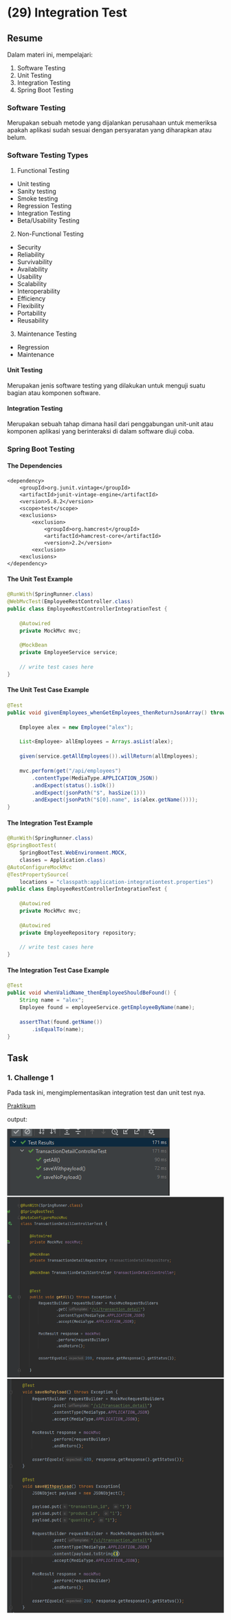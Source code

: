 # (29) Integration Test 

## Resume
Dalam materi ini, mempelajari:
1. Software Testing
2. Unit Testing
3. Integration Testing
4. Spring Boot Testing


### Software Testing
Merupakan sebuah metode yang dijalankan perusahaan untuk memeriksa apakah aplikasi sudah sesuai dengan persyaratan yang diharapkan atau belum.

### Software Testing Types
1. Functional Testing
- Unit testing
- Sanity testing
- Smoke testing
- Regression Testing
- Integration Testing
- Beta/Usability Testing

2. Non-Functional Testing
- Security
- Reliability
- Survivability
- Availability
- Usability
- Scalability
- Interoperability
- Efficiency
- Flexibility
- Portability
- Reusability

3. Maintenance Testing
- Regression
- Maintenance

#### Unit Testing
Merupakan jenis software testing yang dilakukan untuk menguji suatu bagian atau komponen software.

#### Integration Testing
Merupakan sebuah tahap dimana hasil dari penggabungan unit-unit atau komponen aplikasi yang berinteraksi di dalam software diuji coba.

### Spring Boot Testing

#### The Dependencies
```
<dependency>
    <groupId>org.junit.vintage</groupId>
    <artifactId>junit-vintage-engine</artifactId>
    <version>5.8.2</version>
    <scope>test</scope>
    <exclusions>
        <exclusion>
            <groupId>org.hamcrest</groupId>
            <artifactId>hamcrest-core</artifactId>
            <version>2.2</version>
        <exclusion>
    <exclusions>
</dependency>

```

#### The Unit Test Example
```java
@RunWith(SpringRunner.class)
@WebMvcTest(EmployeeRestController.class)
public class EmployeeRestControllerIntegrationTest {

    @Autowired
    private MockMvc mvc;

    @MockBean
    private EmployeeService service;

    // write test cases here
}
```

#### The Unit Test Case Example
```java
@Test
public void givenEmployees_whenGetEmployees_thenReturnJsonArray() throws Exception {

    Employee alex = new Employee("alex");

    List<Employee> allEmployees = Arrays.asList(alex);

    given(service.getAllEmployees()).willReturn(allEmployees);

    mvc.perform(get("/api/employees")
        .contentType(MediaType.APPLICATION_JSON))
        .andExpect(status().isOk())
        .andExpect(jsonPath("$", hasSize(1)))
        .andExpect(jsonPath("$[0].name", is(alex.getName())));
}

```

#### The Integration Test Example
```java
@RunWith(SpringRunner.class)
@SpringBootTest(
    SpringBootTest.WebEnvironment.MOCK,
    classes = Application.class)
@AutoConfigureMockMvc
@TestPropertySource(
    locations = "classpath:application-integrationtest.properties")
public class EmployeeRestControllerIntegrationTest {

    @Autowired
    private MockMvc mvc;

    @Autowired
    private EmployeeRepository repository;

    // write test cases here
}
```

#### The Integration Test Case Example
```java
@Test
public void whenValidName_thenEmployeeShouldBeFound() {
    String name = "alex";
    Employee found = employeeService.getEmployeeByName(name);

    assertThat(found.getName())
        .isEqualTo(name);
}
```



## Task
### 1. Challenge 1
Pada task ini, mengimplementasikan integration test dan unit test nya.

[Praktikum](./praktikum/alterra)

output:

![Problem 1](./screenshots/1.PNG)
![Problem 1](./screenshots/2.PNG)
![Problem 1](./screenshots/3.PNG)





